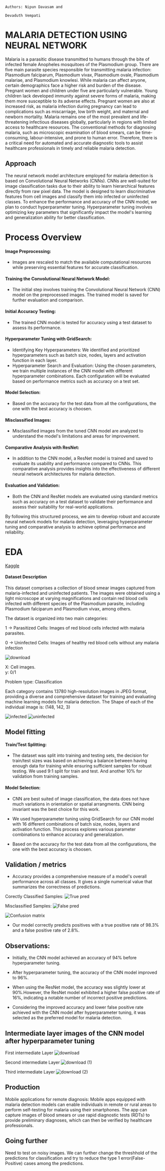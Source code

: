                                                                                                                                                                Authors: Nipun Davasam and
                                                                                                                                                                        Devaduth Vempati
# MALARIA DETECTION USING NEURAL NETWORK
Malaria is a parasitic disease transmitted to humans through the bite of infected female Anopheles mosquitoes of the Plasmodium group. There are five main parasite species responsible for transmitting malaria infection: Plasmodium falciparum, Plasmodium vivax, Plasmodium ovale, Plasmodium malariae, and Plasmodium knowlesi. While malaria can affect anyone, certain demographics face a higher risk and burden of the disease. Pregnant women and children under five are particularly vulnerable. Young children lack developed immunity against severe forms of malaria, making them more susceptible to its adverse effects. Pregnant women are also at increased risk, as malaria infection during pregnancy can lead to complications such as miscarriage, low birth weight, and maternal and newborn mortality.
Malaria remains one of the most prevalent and life-threatening infectious diseases globally, particularly in regions with limited access to healthcare resources. The conventional methods for diagnosing malaria, such as microscopic examination of blood smears, can be time-consuming, labour-intensive, and prone to human error. Therefore, there is a critical need for automated and accurate diagnostic tools to assist healthcare professionals in timely and reliable malaria detection.



## Approach

The neural network model architecture employed for malaria detection is based on Convolutional Neural Networks (CNNs). CNNs are well-suited for image classification tasks due to their ability to learn hierarchical features directly from raw pixel data. The model is designed to learn discriminative features from cell images and classify them into infected or uninfected classes. To enhance the performance and accuracy of the CNN model, we plan to conduct hyperparameter tuning. Hyperparameter tuning involves optimizing key parameters that significantly impact the model's learning and generalization ability for better classification.

# Process Overview

#### Image Preprocessing:
- Images are rescaled to match the available computational resources while preserving essential features for accurate classification.
#### Training the Convolutional Neural Network Model:
- The initial step involves training the Convolutional Neural Network (CNN) model on the preprocessed images. The trained model is saved for further evaluation and comparison.
#### Initial Accuracy Testing:
- The trained CNN model is tested for accuracy using a test dataset to assess its performance.
#### Hyperparameter Tuning with GridSearch:
- Identifying Key Hyperparameters: We identified and prioritized hyperparameters such as batch size, nodes, layers and activation function in each layer.
- Hyperparameter Search and Evaluation: Using the chosen parameters, we train multiple instances of the CNN model with different hyperparameter combinations. Each configuration will be evaluated based on performance metrics such as accuracy on a test set.
#### Model Selection: 
- Based on the accuracy for the test data from all the configurations, the one with the best accuracy is choosen.
#### Misclassified Images:
- Misclassified images from the tuned CNN model are analyzed to understand the model's limitations and areas for improvement.
#### Comparative Analysis with ResNet:
-	In addition to the CNN model, a ResNet model is trained and saved to evaluate its usability and performance compared to CNNs. This comparative analysis provides insights into the effectiveness of different neural network architectures for malaria detection.
#### Evaluation and Validation:
- Both the CNN and ResNet models are evaluated using standard metrics such as accuracy on a test dataset to validate their performance and assess their suitability for real-world applications.
 
By following this structured process, we aim to develop robust and accurate neural network models for malaria detection, leveraging hyperparameter tuning and comparative analysis to achieve optimal performance and reliability.



# EDA
[Kaggle](https://www.kaggle.com/datasets/iarunava/cell-images-for-detecting-malaria)

#### Dataset Description
This dataset comprises a collection of blood smear images captured from malaria-infected and uninfected patients. The images were obtained using a light microscope at varying magnifications and contain red blood cells infected with different species of the Plasmodium parasite, including Plasmodium falciparum and Plasmodium vivax, among others.

The dataset is organized into two main categories:       

1 -> Parasitized Cells: Images of red blood cells infected with malaria parasites.

0 -> Uninfected Cells: Images of healthy red blood cells without any malaria infection

![download](https://github.com/nipun-davasam/IA651-Applied-Machine-Learning/assets/151178533/20a7402c-7d29-410a-a95a-7a6b57aa318d)


X: Cell images.    
y: 0/1

Problem type: Classification      

Each category contains 13780 high-resolution images in JPEG format, providing a diverse and comprehensive dataset for training and evaluating machine learning models for malaria detection. The Shape of each of the individual image is: (148, 142, 3)

![infected](https://github.com/nipun-davasam/IA651-Applied-Machine-Learning/assets/151178533/59b33d41-6f7c-4924-9a39-8b8624fe67ac)
![uninfected](https://github.com/nipun-davasam/IA651-Applied-Machine-Learning/assets/151178533/55c43364-f303-4be2-a350-70d3eec15d8a)





## Model fitting

#### Train/Test Splitting:
- The dataset was split into training and testing sets, the decision for train/test sizes was based on achieving a balance between having enough data for training while ensuring sufficient samples for robust testing. We used 9:1 split for train and test. And another 10% for validation from training samples.

#### Model Selection: 

- CNN are best suited of image classification, the data does not have much variations in orientation or spatial arrangments. CNN being invariant was the best choice for this work.

- We used hyperparameter tuning using GridSearch for our CNN model with 16 different combinations of batch size, nodes, layers and activation function. This process explores various parameter combinations to enhance accuracy and generalization.

- Based on the accuracy for the test data from all the configurations, the one with the best accuracy is choosen.

## Validation / metrics

- Accuracy provides a comprehensive measure of a model's overall performance across all classes. It gives a single numerical value that summarizes the correctness of predictions.

Corectly Classified Samples:
![True pred](https://github.com/nipun-davasam/IA651-Applied-Machine-Learning/assets/151178533/882e698e-ccbc-4ab9-8ba1-f716b8614ac4)

Misclassified Samples:
![False pred](https://github.com/nipun-davasam/IA651-Applied-Machine-Learning/assets/151178533/91faa030-861c-482c-998e-e75aa88d232d)


![Confusion matrix](https://github.com/nipun-davasam/IA651-Applied-Machine-Learning/assets/151178533/ab34d377-e7b1-4789-b9d9-65c11f72cb57)

- Our model correctly predicts positives with a true positive rate of 98.3% and a false positive rate of 2.8%.

## Observations:

- Initially, the CNN model achieved an accuracy of 94% before hyperparameter tuning.

- After hyperparameter tuning, the accuracy of the CNN model improved to 96%.

- When using the ResNet model, the accuracy was slightly lower at 90%.However, the ResNet model exhibited a higher false positive rate of 16%, indicating a notable number of incorrect positive predictions.

- Considering the improved accuracy and lower false positive rate achieved with the CNN model after hyperparameter tuning, it was selected as the preferred model for malaria detection.

## Intermediate layer images of the CNN model after hyperparameter tuning

First intermediate Layer 
![download](https://github.com/nipun-davasam/IA651-Applied-Machine-Learning/assets/151178533/075897be-c844-4e6f-bc71-566fda7d984d)

Second intermediate Layer
![download (1)](https://github.com/nipun-davasam/IA651-Applied-Machine-Learning/assets/151178533/5bee233f-0494-448a-b183-41fbb135ef0f)

Third intermediate Layer
![download (2)](https://github.com/nipun-davasam/IA651-Applied-Machine-Learning/assets/151178533/abce3869-ac0b-4cae-acac-0e4a82eae39b)


## Production

Mobile applications for remote diagnosis: Mobile apps equipped with malaria detection models can enable individuals in remote or rural areas to perform self-testing for malaria using their smartphones. The app can capture images of blood smears or use rapid diagnostic tests (RDTs) to provide preliminary diagnoses, which can then be verified by healthcare professionals.


## Going further
Need to test on noisy images. We can further change the threshhold of the predictions for classification and try to reduce the type 1 error(False-Positive) cases among the predictions.

